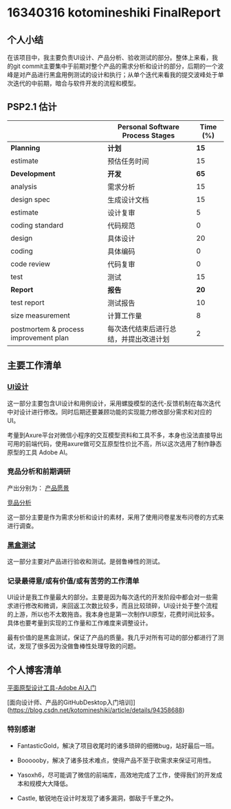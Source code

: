 ﻿# 16340316 kotomineshiki FinalReport


##  个人小结

在该项目中，我主要负责UI设计、产品分析、验收测试的部分。整体上来看，我的git commit主要集中于前期对整个产品的需求分析和设计的部分，后期的一个波峰是对产品进行黑盒用例测试的设计和执行；从单个迭代来看我的提交波峰处于单次迭代的中前期，暗合与软件开发的流程和模型。

## PSP2.1 估计

|                                       | **Personal Software Process Stages**   | **Time (%)** |
| ------------------------------------- | -------------------------------------- | ------------ |
| **Planning**                          | **计划**                               | **15**        |
| estimate                              | 预估任务时间                           | 15            |
| **Development**                       | **开发**                               | **65**      |
| analysis                              | 需求分析                               | 15           |
| design spec                           | 生成设计文档                           | 15            |
| estimate                              | 设计复审                               | 5            |
| coding standard                       | 代码规范                               | 0            |
| design                                | 具体设计                               | 20           |
| coding                                | 具体编码                               | 0           |
| code review                           | 代码复审                               | 0           |
| test                                  | 测试                                   | 15           |
| **Report**                            | **报告**                               | **20**       |
| test report                           | 测试报告                               | 10         |
| size measurement                      | 计算工作量                             | 8            |
| postmortem & process improvement plan | 每次迭代结束后进行总结，并提出改进计划 | 2            |

## 主要工作清单

### [UI设计](https://github.com/swsad/Dashboard/blob/master/documents/UI_design/UI_design)

这一部分主要包含UI设计和用例设计，采用螺旋模型的迭代-反馈机制在每次迭代中对设计进行修改。同时后期还要兼顾功能的实现能力修改部分需求和对应的UI。

考量到Axure平台对微信小程序的交互模型资料和工具不多，本身也没法直接导出可用的前端代码，使用axure做可交互原型性价比不高，所以这次选用了制作静态原型的工具 Adobe AI。

### 竞品分析和前期调研

产出分别为：
[产品愿景](https://github.com/swsad/Dashboard/blob/master/documents/project_vision/projection_vision) 


[竞品分析](https://github.com/swsad/Dashboard/blob/master/documents/competitive_analysis/competitive_analysis)

这一部分主要是作为需求分析和设计的素材，采用了使用问卷星发布问卷的方式来进行调查。

### [黑盒测试](https://github.com/swsad/Dashboard/blob/master/documents/blackbox_design/blackbox_test)
这一部分主要对产品进行验收和测试。是弱鲁棒性的测试。

### 记录最得意/或有价值/或有苦劳的工作清单

UI设计是我工作量最大的部分。主要是因为每次迭代的开发阶段中都会对一些需求进行修改和微调，来回返工次数比较多，而且比较琐碎，UI设计处于整个流程的上游，所以也不太敢拖沓。我本身也是第一次制作UI原型，花费时间比较多。具体也要考量到实现的工作量和工作难度来调整设计。

最有价值的是黑盒测试，保证了产品的质量。我几乎对所有可动的部分都进行了测试，发现了很多因为没做鲁棒性处理导致的问题。

## 个人博客清单

[平面原型设计工具-Adobe AI入门](https://blog.csdn.net/kotomineshiki/article/details/94333016)

[面向设计师、产品的GitHubDesktop入门培训]](https://blog.csdn.net/kotomineshiki/article/details/94358688)

###  特别感谢
- FantasticGold，解决了项目收尾时的诸多琐碎的细微bug，站好最后一班。

- Boooooby，解决了诸多技术难点，使得产品不至于砍需求来保证可用性。

- Yasoxh6，尽可能调了微信的前端库，高效地完成了工作，使得我们的开发成本和规模大大降低。

- Castle, 敏锐地在设计时发现了诸多漏洞，御敌于千里之外。